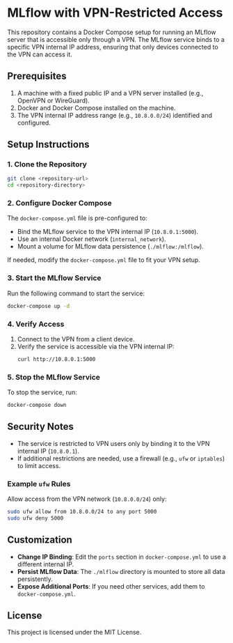 # MLflow with VPN-Restricted Access

This repository contains a Docker Compose setup for running an MLflow server that is accessible only through a VPN. The MLflow service binds to a specific VPN internal IP address, ensuring that only devices connected to the VPN can access it.

## Prerequisites

1. A machine with a fixed public IP and a VPN server installed (e.g., OpenVPN or WireGuard).
2. Docker and Docker Compose installed on the machine.
3. The VPN internal IP address range (e.g., `10.8.0.0/24`) identified and configured.

## Setup Instructions

### 1. Clone the Repository
```bash
git clone <repository-url>
cd <repository-directory>
```

### 2. Configure Docker Compose
The `docker-compose.yml` file is pre-configured to:
- Bind the MLflow service to the VPN internal IP (`10.8.0.1:5000`).
- Use an internal Docker network (`internal_network`).
- Mount a volume for MLflow data persistence (`./mlflow:/mlflow`).

If needed, modify the `docker-compose.yml` file to fit your VPN setup.

### 3. Start the MLflow Service
Run the following command to start the service:
```bash
docker-compose up -d
```

### 4. Verify Access
1. Connect to the VPN from a client device.
2. Verify the service is accessible via the VPN internal IP:
   ```bash
   curl http://10.8.0.1:5000
   ```

### 5. Stop the MLflow Service
To stop the service, run:
```bash
docker-compose down
```

## Security Notes
- The service is restricted to VPN users only by binding it to the VPN internal IP (`10.8.0.1`).
- If additional restrictions are needed, use a firewall (e.g., `ufw` or `iptables`) to limit access.

### Example `ufw` Rules
Allow access from the VPN network (`10.8.0.0/24`) only:
```bash
sudo ufw allow from 10.8.0.0/24 to any port 5000
sudo ufw deny 5000
```

## Customization
- **Change IP Binding**: Edit the `ports` section in `docker-compose.yml` to use a different internal IP.
- **Persist MLflow Data**: The `./mlflow` directory is mounted to store all data persistently.
- **Expose Additional Ports**: If you need other services, add them to `docker-compose.yml`.

## License
This project is licensed under the MIT License.
